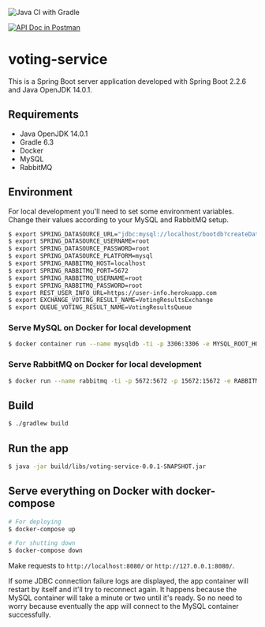 ![Java CI with Gradle](https://github.com/pedroeml/voting-service/workflows/Java%20CI%20with%20Gradle/badge.svg)

[![API Doc in Postman](https://run.pstmn.io/button.svg)](https://documenter.getpostman.com/view/6554691/SzmfZJ1n?version=latest)

# voting-service
This is a Spring Boot server application developed with Spring Boot 2.2.6 and Java OpenJDK 14.0.1.

## Requirements

- Java OpenJDK 14.0.1
- Gradle 6.3
- Docker
- MySQL
- RabbitMQ

## Environment

For local development you'll need to set some environment variables. Change their values according to your MySQL and RabbitMQ setup.

```bash
$ export SPRING_DATASOURCE_URL="jdbc:mysql://localhost/bootdb?createDatabaseIfNotExist=true&autoReconnect=true"
$ export SPRING_DATASOURCE_USERNAME=root
$ export SPRING_DATASOURCE_PASSWORD=root
$ export SPRING_DATASOURCE_PLATFORM=mysql
$ export SPRING_RABBITMQ_HOST=localhost
$ export SPRING_RABBITMQ_PORT=5672
$ export SPRING_RABBITMQ_USERNAME=root
$ export SPRING_RABBITMQ_PASSWORD=root
$ export REST_USER_INFO_URL=https://user-info.herokuapp.com
$ export EXCHANGE_VOTING_RESULT_NAME=VotingResultsExchange
$ export QUEUE_VOTING_RESULT_NAME=VotingResultsQueue
```

### Serve MySQL on Docker for local development

```bash
$ docker container run --name mysqldb -ti -p 3306:3306 -e MYSQL_ROOT_HOST=% -e MYSQL_ROOT_PASSWORD=root -e MYSQL_DATABASE=bootdb -d mysql
```

### Serve RabbitMQ on Docker for local development

```bash
$ docker run --name rabbitmq -ti -p 5672:5672 -p 15672:15672 -e RABBITMQ_DEFAULT_USER=root -e RABBITMQ_DEFAULT_PASS=root --hostname my-rabbitmq -d rabbitmq:management-alpine
```

## Build

```bash
$ ./gradlew build
```

## Run the app

```bash
$ java -jar build/libs/voting-service-0.0.1-SNAPSHOT.jar
```

## Serve everything on Docker with docker-compose

```bash
# For deploying
$ docker-compose up

# For shutting down
$ docker-compose down
```

Make requests to `http://localhost:8080/` or `http://127.0.0.1:8080/`.

If some JDBC connection failure logs are displayed, the app container will restart by itself and it'll try to reconnect
again. It happens because the MySQL container will take a minute or two until it's ready. So no need to worry because
eventually the app will connect to the MySQL container successfully.
